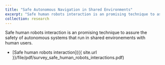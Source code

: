 ```yaml
---
title: "Safe Autonomous Navigation in Shared Environments"
excerpt: "Safe human robots interaction is an promising technique to assure the safety of autonomous systems that run in shared environements with human users.<br/><img src='/images/SafeAuto/Safe_navigation.png'>"
collection: research
---
```

Safe human robots interaction is an promising technique to assure the safety of autonomous systems that run in shared environements with human users.

* [Safe human robots interaction]({{ site.url }}/file/pdf/survey_safe_human_robots_interactions.pdf)
